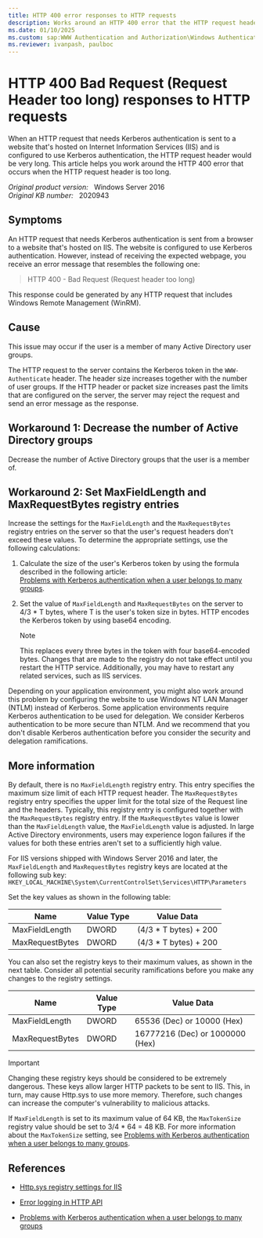 ```yaml
---
title: HTTP 400 error responses to HTTP requests
description: Works around an HTTP 400 error that the HTTP request header is too long.
ms.date: 01/10/2025
ms.custom: sap:WWW Authentication and Authorization\Windows Authentication
ms.reviewer: ivanpash, paulboc
---
```

# HTTP 400 Bad Request (Request Header too long) responses to HTTP requests

When an HTTP request that needs Kerberos authentication is sent to a website that's hosted on Internet Information Services (IIS) and is configured to use Kerberos authentication, the HTTP request header would be very long. This article helps you work around the HTTP 400 error that occurs when the HTTP request header is too long.

_Original product version:_ &nbsp; Windows Server 2016  
_Original KB number:_ &nbsp; 2020943

## Symptoms

An HTTP request that needs Kerberos authentication is sent from a browser to a website that's hosted on IIS. The website is configured to use Kerberos authentication. However, instead of receiving the expected webpage, you receive an error message that resembles the following one:

> HTTP 400 - Bad Request (Request header too long)

This response could be generated by any HTTP request that includes Windows Remote Management (WinRM).

## Cause

This issue may occur if the user is a member of many Active Directory user groups.

The HTTP request to the server contains the Kerberos token in the `WWW-Authenticate` header. The header size increases together with the number of user groups. If the HTTP header or packet size increases past the limits that are configured on the server, the server may reject the request and send an error message as the response.

## Workaround 1: Decrease the number of Active Directory groups

Decrease the number of Active Directory groups that the user is a member of.

## Workaround 2: Set MaxFieldLength and MaxRequestBytes registry entries

Increase the settings for the `MaxFieldLength` and the `MaxRequestBytes` registry entries on the server so that the user's request headers don't exceed these values. To determine the appropriate settings, use the following calculations:

1. Calculate the size of the user's Kerberos token by using the formula described in the following article:  
[Problems with Kerberos authentication when a user belongs to many groups](../../../../windows-server/windows-security/kerberos-authentication-problems-if-user-belongs-to-groups.md).

2. Set the value of `MaxFieldLength` and `MaxRequestBytes` on the server to 4/3 * T bytes, where T is the user's token size in bytes. HTTP encodes the Kerberos token by using base64 encoding.

   > [!NOTE]
   > This replaces every three bytes in the token with four base64-encoded bytes. Changes that are made to the registry do not take effect until you restart the HTTP service. Additionally, you may have to restart any related services, such as IIS services.

Depending on your application environment, you might also work around this problem by configuring the website to use Windows NT LAN Manager (NTLM) instead of Kerberos. Some application environments require Kerberos authentication to be used for delegation. We consider Kerberos authentication to be more secure than NTLM. And we recommend that you don't disable Kerberos authentication before you consider the security and delegation ramifications.

## More information

By default, there is no `MaxFieldLength` registry entry. This entry specifies the maximum size limit of each HTTP request header. The `MaxRequestBytes` registry entry specifies the upper limit for the total size of the Request line and the headers. Typically, this registry entry is configured together with the `MaxRequestBytes` registry entry. If the `MaxRequestBytes` value is lower than the `MaxFieldLength` value, the `MaxFieldLength` value is adjusted. In large Active Directory environments, users may experience logon failures if the values for both these entries aren't set to a sufficiently high value.

For IIS versions shipped with Windows Server 2016 and later, the `MaxFieldLength` and `MaxRequestBytes` registry keys are located at the following sub key:  
`HKEY_LOCAL_MACHINE\System\CurrentControlSet\Services\HTTP\Parameters`

Set the key values as shown in the following table:

|Name|Value Type|Value Data|
|---|---|---|
| MaxFieldLength| DWORD| (4/3 * T bytes) + 200|
| MaxRequestBytes| DWORD| (4/3 * T bytes) + 200|
  
  You can also set the registry keys to their maximum values, as shown in the next table. Consider all potential security ramifications before you make any changes to the registry settings.

|Name|Value Type|Value Data|
|---|---|---|
| MaxFieldLength| DWORD| 65536 (Dec) or 10000 (Hex)|
| MaxRequestBytes| DWORD| 16777216 (Dec) or 1000000 (Hex)|

> [!IMPORTANT]
> Changing these registry keys should be considered to be extremely dangerous. These keys allow larger HTTP packets to be sent to IIS. This, in turn, may cause Http.sys to use more memory. Therefore, such changes can increase the computer's vulnerability to malicious attacks.

If `MaxFieldLength` is set to its maximum value of 64 KB, the `MaxTokenSize` registry value should be set to 3/4 * 64 = 48 KB. For more information about the `MaxTokenSize` setting, see [Problems with Kerberos authentication when a user belongs to many groups](../../../../windows-server/windows-security/kerberos-authentication-problems-if-user-belongs-to-groups.md).

## References

- [Http.sys registry settings for IIS](../iisadmin-service-inetinfo/httpsys-registry-windows.md)  

- [Error logging in HTTP API](/windows/win32/http/error-logging-in-the-http-server-api)

- [Problems with Kerberos authentication when a user belongs to many groups](../../../../windows-server/windows-security/kerberos-authentication-problems-if-user-belongs-to-groups.md)
